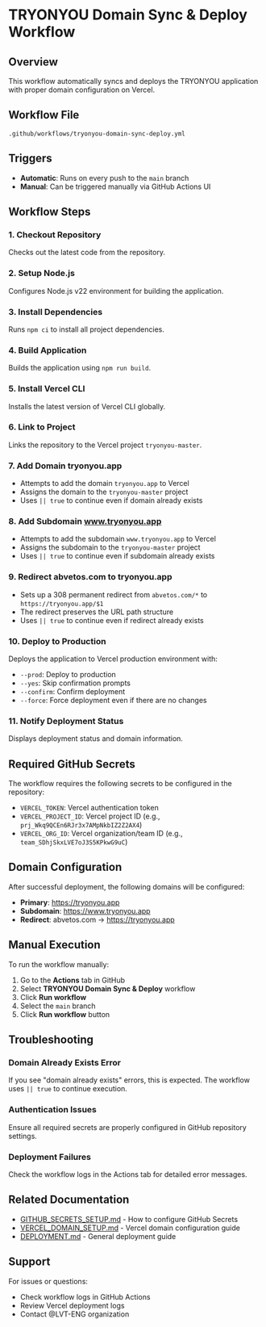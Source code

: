 # TRYONYOU Domain Sync & Deploy Workflow

## Overview

This workflow automatically syncs and deploys the TRYONYOU application with proper domain configuration on Vercel.

## Workflow File

`.github/workflows/tryonyou-domain-sync-deploy.yml`

## Triggers

- **Automatic**: Runs on every push to the `main` branch
- **Manual**: Can be triggered manually via GitHub Actions UI

## Workflow Steps

### 1. Checkout Repository
Checks out the latest code from the repository.

### 2. Setup Node.js
Configures Node.js v22 environment for building the application.

### 3. Install Dependencies
Runs `npm ci` to install all project dependencies.

### 4. Build Application
Builds the application using `npm run build`.

### 5. Install Vercel CLI
Installs the latest version of Vercel CLI globally.

### 6. Link to Project
Links the repository to the Vercel project `tryonyou-master`.

### 7. Add Domain tryonyou.app
- Attempts to add the domain `tryonyou.app` to Vercel
- Assigns the domain to the `tryonyou-master` project
- Uses `|| true` to continue even if domain already exists

### 8. Add Subdomain www.tryonyou.app
- Attempts to add the subdomain `www.tryonyou.app` to Vercel
- Assigns the subdomain to the `tryonyou-master` project
- Uses `|| true` to continue even if subdomain already exists

### 9. Redirect abvetos.com to tryonyou.app
- Sets up a 308 permanent redirect from `abvetos.com/*` to `https://tryonyou.app/$1`
- The redirect preserves the URL path structure
- Uses `|| true` to continue even if redirect already exists

### 10. Deploy to Production
Deploys the application to Vercel production environment with:
- `--prod`: Deploy to production
- `--yes`: Skip confirmation prompts
- `--confirm`: Confirm deployment
- `--force`: Force deployment even if there are no changes

### 11. Notify Deployment Status
Displays deployment status and domain information.

## Required GitHub Secrets

The workflow requires the following secrets to be configured in the repository:

- `VERCEL_TOKEN`: Vercel authentication token
- `VERCEL_PROJECT_ID`: Vercel project ID (e.g., `prj_Wkq9QCEn6RJr3x7AMpNkbIZ2Z2AX4`)
- `VERCEL_ORG_ID`: Vercel organization/team ID (e.g., `team_SDhjSkxLVE7oJ3S5KPkwG9uC`)

## Domain Configuration

After successful deployment, the following domains will be configured:

- **Primary**: https://tryonyou.app
- **Subdomain**: https://www.tryonyou.app
- **Redirect**: abvetos.com → https://tryonyou.app

## Manual Execution

To run the workflow manually:

1. Go to the **Actions** tab in GitHub
2. Select **TRYONYOU Domain Sync & Deploy** workflow
3. Click **Run workflow**
4. Select the `main` branch
5. Click **Run workflow** button

## Troubleshooting

### Domain Already Exists Error
If you see "domain already exists" errors, this is expected. The workflow uses `|| true` to continue execution.

### Authentication Issues
Ensure all required secrets are properly configured in GitHub repository settings.

### Deployment Failures
Check the workflow logs in the Actions tab for detailed error messages.

## Related Documentation

- [GITHUB_SECRETS_SETUP.md](GITHUB_SECRETS_SETUP.md) - How to configure GitHub Secrets
- [VERCEL_DOMAIN_SETUP.md](VERCEL_DOMAIN_SETUP.md) - Vercel domain configuration guide
- [DEPLOYMENT.md](DEPLOYMENT.md) - General deployment guide

## Support

For issues or questions:
- Check workflow logs in GitHub Actions
- Review Vercel deployment logs
- Contact @LVT-ENG organization
